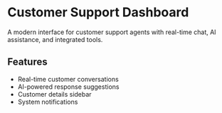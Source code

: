 # Customer Support Dashboard

A modern interface for customer support agents with real-time chat, AI assistance, and integrated tools.

## Features

- Real-time customer conversations
- AI-powered response suggestions
- Customer details sidebar
- System notifications
